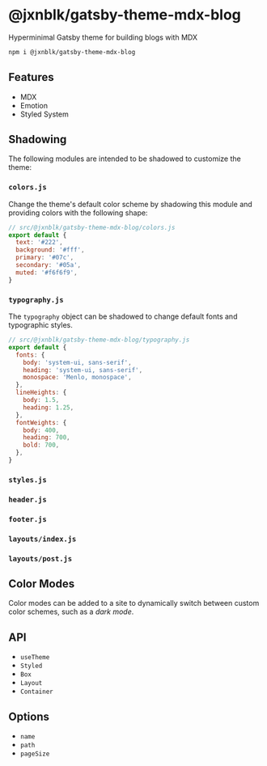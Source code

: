 
# @jxnblk/gatsby-theme-mdx-blog

Hyperminimal Gatsby theme for building blogs with MDX

```sh
npm i @jxnblk/gatsby-theme-mdx-blog
```

## Features

- MDX
- Emotion
- Styled System

## Shadowing

The following modules are intended to be shadowed to customize the theme:

### `colors.js`

Change the theme's default color scheme by shadowing this module and providing colors with the following shape:

```js
// src/@jxnblk/gatsby-theme-mdx-blog/colors.js
export default {
  text: '#222',
  background: '#fff',
  primary: '#07c',
  secondary: '#05a',
  muted: '#f6f6f9',
}
```

### `typography.js`

The `typography` object can be shadowed to change default fonts and typographic styles.

```js
// src/@jxnblk/gatsby-theme-mdx-blog/typography.js
export default {
  fonts: {
    body: 'system-ui, sans-serif',
    heading: 'system-ui, sans-serif',
    monospace: 'Menlo, monospace',
  },
  lineHeights: {
    body: 1.5,
    heading: 1.25,
  },
  fontWeights: {
    body: 400,
    heading: 700,
    bold: 700,
  },
}
```

### `styles.js`
### `header.js`
### `footer.js`
### `layouts/index.js`
### `layouts/post.js`

## Color Modes

Color modes can be added to a site to dynamically switch between custom color schemes, such as a *dark mode*.

## API

- `useTheme`
- `Styled`
- `Box`
- `Layout`
- `Container`

## Options

- `name`
- `path`
- `pageSize`

